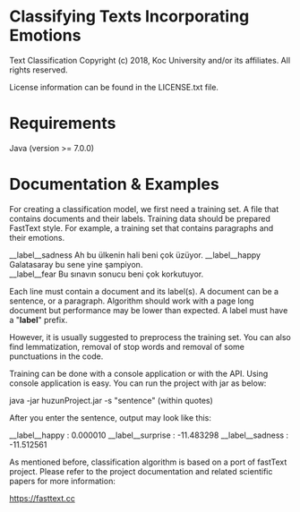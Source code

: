 Classifying Texts Incorporating Emotions
====================================================

Text Classification
Copyright (c) 2018, Koc University and/or its affiliates. All rights reserved.

License information can be found in the LICENSE.txt file.

Requirements
============

Java (version >= 7.0.0)

Documentation & Examples
========================

For creating a classification model, we first need a training set. A file that contains documents and their labels. Training data should be prepared FastText style. For example, a training set that contains paragraphs and their emotions.

__label__sadness Ah bu ülkenin hali beni çok üzüyor.
__label__happy Galatasaray bu sene yine şampiyon.    
__label__fear Bu sınavın sonucu beni çok korkutuyor. 

Each line must contain a document and its label(s). A document can be a sentence, or a paragraph. Algorithm should work with a page long document but performance may be lower than expected. A label must have a "__label__" prefix.

However, it is usually suggested to preprocess the training set. You can also find lemmatization, removal of stop words and removal of some punctuations in the code.

Training can be done with a console application or with the API. Using console application is easy. You can run the project with jar as below:

java -jar huzunProject.jar -s "sentence" (within quotes)

After you enter the sentence, output may look like this:

__label__happy : 0.000010
__label__surprise : -11.483298
__label__sadness : -11.512561

As mentioned before, classification algorithm is based on a port of fastText project. Please refer to the project documentation and related scientific papers for more information: 

https://fasttext.cc



